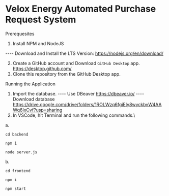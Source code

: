 # Velox Energy Automated Purchase Request System

Prerequesites

1. Install NPM and NodeJS

  ---- Download and Install the LTS Version: https://nodejs.org/en/download/


2. Create a GitHub account and Download `GitHub Desktop` app. https://desktop.github.com/
3. Clone this repository from the GitHub Desktop app.

Running the Application

1. Import the database. 
   ---- Use DBeaver https://dbeaver.io/
   ---- Download database https://drive.google.com/drive/folders/1ROLWzq6fgiEIy8wyckbvW4AAWq6IxCvf?usp=sharing
2. In VSCode, hit Terminal and run the following commands.\

a.

  ``` cd backend ```
  
  ``` npm i ```
  
  ```node server.js```
  
 b.
 
  
   ```cd frontend```
   
   ``` npm i ```
   
   ``` npm start ```
